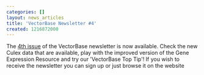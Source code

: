 ```yaml
---
categories: []
layout: news_articles
title: 'VectorBase Newsletter #4'
created: 1216872000
---
```

The <a href="/newsletters/issue-4">4th issue</a> of the VectorBase newsletter is now available. Check the new Culex data that are available, play with the improved version of the Gene Expression Resource and try our 'VectorBase Top Tip'! If you wish to receive the newsletter you can sign up or just browse it on the website
